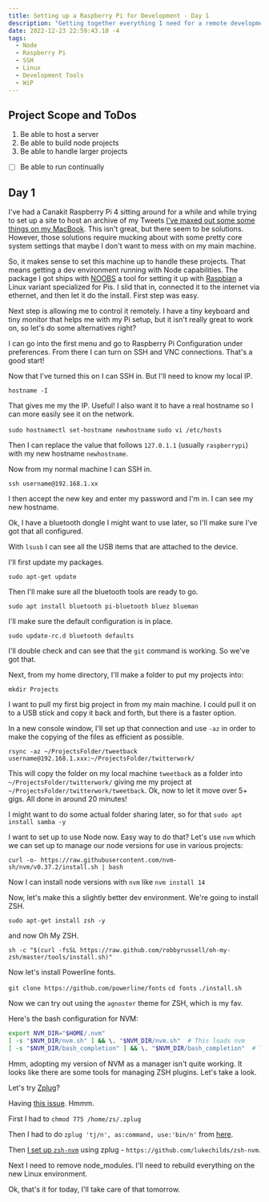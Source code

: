 ```yaml
---
title: Setting up a Raspberry Pi for Development - Day 1
description: "Getting together everything I need for a remote development environment."
date: 2022-12-23 22:59:43.10 -4
tags:
  - Node
  - Raspberry Pi
  - SSH
  - Linux
  - Development Tools
  - WiP
---
```


## Project Scope and ToDos

1. Be able to host a server
2. Be able to build node projects
3. Be able to handle larger projects

- [ ] Be able to run continually

## Day 1

I've had a Canakit Raspberry Pi 4 sitting around for a while and while trying to set up a site to host an archive of my Tweets [I've maxed out some some things on my MacBook](https://github.com/tweetback/tweetback/issues/10). This isn't great, but there seem to be solutions. However, those solutions require mucking about with some pretty core system settings that maybe I don't want to mess with on my main machine.

So, it makes sense to set this machine up to handle these projects. That means getting a dev environment running with Node capabilities. The package I got ships with [NOOBS](https://www.raspberrypi.com/news/introducing-noobs/) a tool for setting it up with [Raspbian](https://www.raspbian.org/) a Linux variant specialized for Pis. I slid that in, connected it to the internet via ethernet, and then let it do the install. First step was easy.

Next step is allowing me to control it remotely. I have a tiny keyboard and tiny monitor that helps me with my Pi setup, but it isn't really great to work on, so let's do some alternatives right?

I can go into the first menu and go to Raspberry Pi Configuration under preferences. From there I can turn on SSH and VNC connections. That's a good start!

Now that I've turned this on I can SSH in. But I'll need to know my local IP.

`hostname -I`

That gives me my the IP. Useful! I also want it to have a real hostname so I can more easily see it on the network.

`sudo hostnamectl set-hostname newhostname`
`sudo vi /etc/hosts`

Then I can replace the value that follows `127.0.1.1` (usually `raspberrypi`) with my new hostname `newhostname`.

Now from my normal machine I can SSH in.

`ssh username@192.168.1.xx`

I then accept the new key and enter my password and I'm in. I can see my new hostname.

Ok, I have a bluetooth dongle I might want to use later, so I'll make sure I've got that all configured.

With `lsusb` I can see all the USB items that are attached to the device.

I'll first update my packages.

`sudo apt-get update`

Then I'll make sure all the bluetooth tools are ready to go.

`sudo apt install bluetooth pi-bluetooth bluez blueman`

I'll make sure the default configuration is in place.

`sudo update-rc.d bluetooth defaults`

I'll double check and can see that the `git` command is working. So we've got that.

Next, from my home directory, I'll make a folder to put my projects into:

`mkdir Projects`

I want to pull my first big project in from my main machine. I could pull it on to a USB stick and copy it back and forth, but there is a faster option.

In a new console window, I'll set up that connection and use `-az` in order to make the copying of the files as efficient as possible.

`rsync -az ~/ProjectsFolder/tweetback username@192.168.1.xxx:~/ProjectsFolder/twitterwork/`

This will copy the folder on my local machine `tweetback` as a folder into `~/ProjectsFolder/twitterwork/` giving me my project at `~/ProjectsFolder/twitterwork/tweetback`. Ok, now to let it move over 5+ gigs. All done in around 20 minutes!

I might want to do some actual folder sharing later, so for that `sudo apt install samba -y`

I want to set up to use Node now. Easy way to do that? Let's use `nvm` which we can set up to manage our node versions for use in various projects:

`curl -o- https://raw.githubusercontent.com/nvm-sh/nvm/v0.37.2/install.sh | bash`

Now I can install node versions with `nvm` like `nvm install 14`

Now, let's make this a slightly better dev environment. We're going to install ZSH.

`sudo apt-get install zsh -y`

and now Oh My ZSH.

`sh -c "$(curl -fsSL https://raw.github.com/robbyrussell/oh-my-zsh/master/tools/install.sh)"`

Now let's install Powerline fonts.

`git clone https://github.com/powerline/fonts`
`cd fonts`
`./install.sh`

Now we can try out using the `agnoster` theme for ZSH, which is my fav.

Here's the bash configuration for NVM:

```bash
export NVM_DIR="$HOME/.nvm"
[ -s "$NVM_DIR/nvm.sh" ] && \. "$NVM_DIR/nvm.sh"  # This loads nvm
[ -s "$NVM_DIR/bash_completion" ] && \. "$NVM_DIR/bash_completion"  # This loads nvm bash_completion
```

Hmm, adopting my version of NVM as a manager isn't quite working. It looks like there are some tools for managing ZSH plugins. Let's take a look.

Let's try [Zplug](https://github.com/zplug/zplug)?

Having [this issue](https://github.com/zplug/zplug/issues/535). Hmmm.

First I had to `chmod 775 /home/zs/.zplug`

Then I had to do `zplug 'tj/n', as:command, use:'bin/n'` from [here](https://github.com/zplug/zplug/issues/204#issuecomment-225431044).

Then [I set up `zsh-nvm`](https://github.com/lukechilds/zsh-nvm) using zplug - `https://github.com/lukechilds/zsh-nvm`.

Next I need to remove node_modules. I'll need to rebuild everything on the new Linux environment.

Ok, that's it for today, I'll take care of that tomorrow.
